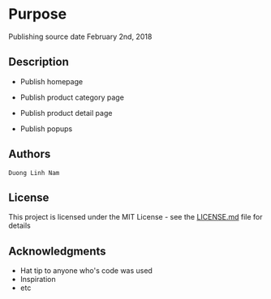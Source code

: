 # Purpose

Publishing source date February 2nd, 2018

## Description

* Publish homepage

* Publish product category page

* Publish product detail page

* Publish popups

## Authors

```
Duong Linh Nam
```

## License

This project is licensed under the MIT License - see the [LICENSE.md](LICENSE.md) file for details

## Acknowledgments

* Hat tip to anyone who's code was used
* Inspiration
* etc